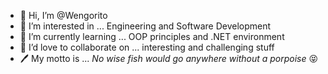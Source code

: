 - 👋 Hi, I’m @Wengorito
- 👀 I’m interested in ... Engineering and Software Development
- 🌱 I’m currently learning ... OOP principles and .NET environment
- 💞️ I’d love to collaborate on ... interesting and challenging stuff
- 🖊️ My motto is ... _No wise fish would go anywhere without a porpoise_ 😝

<!---
Wengorito/Wengorito is a ✨ special ✨ repository because its `README.md` (this file) appears on your GitHub profile.
You can click the Preview link to take a look at your changes.
--->
